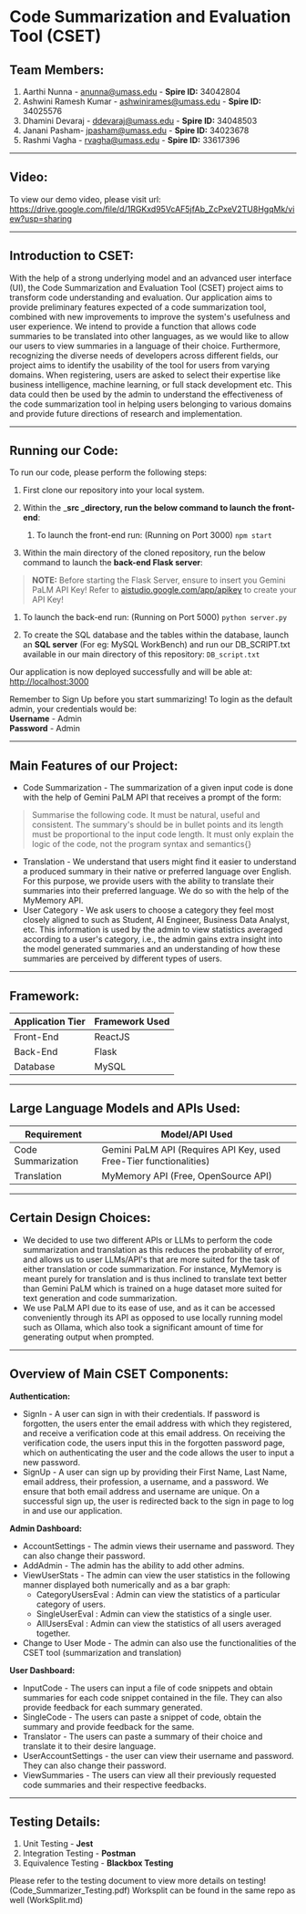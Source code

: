 # Code Summarization and Evaluation Tool (CSET)



## Team Members:
1. Aarthi Nunna - [﻿anunna@umass.edu](mailto:anunna@umass.edu)  - **Spire ID:** 34042804
2. Ashwini Ramesh Kumar - [﻿ashwinirames@umass.edu](mailto:ashwinirames@umass.edu)  -  **Spire ID:** 34025576
3. Dhamini Devaraj - [﻿ddevaraj@umass.edu](mailto:ddevaraj@umass.edu)  - **Spire ID:** 34048503
4. Janani Pasham- [﻿jpasham@umass.edu](mailto:jpasham@umass.edu)  - **Spire ID:** 34023678
5. Rashmi Vagha - [﻿rvagha@umass.edu](mailto:rvagha@umass.edu)  - **Spire ID:** 33617396
---

## Video:

To view our demo video, please visit url: https://drive.google.com/file/d/1RGKxd95VcAF5jfAb_ZcPxeV2TU8HgqMk/view?usp=sharing

---

## Introduction to CSET:
With the help of a strong underlying model and an advanced user interface (UI), the Code Summarization and Evaluation Tool (CSET) project aims to transform code understanding and evaluation. Our application aims to provide preliminary features expected of a code summarization tool, combined with new improvements to improve the system's usefulness and user experience. We intend to provide a function that allows code summaries to be translated into other languages, as we would like to allow our users to view summaries in a language of their choice. Furthermore, recognizing the diverse needs of developers across different fields, our project aims to identify the usability of the tool for users from varying domains. When registering, users are asked to select their expertise like business intelligence, machine learning, or full stack development etc. This data could then be used by the admin to understand the effectiveness of the code summarization tool in helping users belonging to various domains and provide future directions of research and implementation. 

---

## Running our Code:
To run our code, please perform the following steps:

1. First clone our repository into your local system.
2. Within the _**src **_directory, run the below command to launch the** front-end**: 
    1. To launch the front-end run:  (Running on Port 3000)
`npm start`  

1.  Within the main directory of the cloned repository, run the below command to launch the **back-end Flask server**: 
> **NOTE:** Before starting the Flask Server, ensure to insert you Gemini PaLM API Key! Refer to [﻿aistudio.google.com/app/apikey](https://aistudio.google.com/app/apikey)  to create your API Key!

1. To launch the back-end run:  (Running on Port 5000)
`python server.py`  

1. To create the SQL database and the tables within the database, launch an **SQL server** (For eg: MySQL WorkBench) and run our DB_SCRIPT.txt available in our main directory of this repository: 
`DB_script.txt` 

Our application is now deployed successfully and will be able at: [﻿http://localhost:3000 ](http://localhost:3000/) 

Remember to Sign Up before you start summarizing!
To login as the default admin, your credentials would be:   
    **Username** - Admin  
    **Password** - Admin  

---

## **Main Features of our Project:**
- Code Summarization - The summarization of a given input code is done with the help of Gemini PaLM API that receives a prompt of the form: 
> Summarise the following code. It must be natural, useful and consistent. The summary's should be in bullet points and its length must be proportional to the input code length. It must only explain the logic of the code, not the program syntax and semantics{}

- Translation - We understand that users might find it easier to understand a produced summary in their native or preferred language over English. For this purpose, we provide users with the ability to translate their summaries into their preferred language. We do so with the help of the MyMemory API. 
- User Category - We ask users to choose a category they feel most closely aligned to such as Student, AI Engineer, Business Data Analyst, etc. This information is used by the admin to view statistics averaged according to a user's category, i.e., the admin gains extra insight into the model generated summaries and an understanding of how these summaries are perceived by different types of users. 
---

## Framework:
| Application Tier | Framework Used |
| ----- | ----- |
| Front-End | ReactJS |
| Back-End | Flask |
| Database | MySQL |
---

## Large Language Models and APIs Used:
| Requirement | Model/API Used |
| ----- | ----- |
| Code Summarization | Gemini PaLM API (Requires API Key, used Free-Tier functionalities) |
| Translation | MyMemory API (Free, OpenSource API) |
---

## Certain Design Choices:
- We decided to use two different APIs or LLMs to perform the code summarization and translation as this reduces the probability of error, and allows us to user LLMs/API's that are more suited for the task of either translation or code summarization. For instance, MyMemory is meant purely for translation and is thus inclined to translate text better than Gemini PaLM which is trained on a huge dataset more suited for text generation and code summarization.
- We use PaLM API due to its ease of use, and as it can be accessed conveniently through its API as opposed to use locally running model such as Ollama, which also took a significant amount of time for generating output when prompted.
---

## Overview of Main CSET Components: 


**Authentication:**

- SignIn - A user can sign in with their credentials. If password is forgotten, the users enter the email address with which they registered, and receive a verification code at this email address. On receiving the verification code, the users input this in the forgotten password page, which on authenticating the user and the code allows the user to input a new password.
- SignUp - A user can sign up by providing their First Name, Last Name, email address, their profession, a username, and a password. We ensure that both email address and username are unique. On a successful sign up, the user is redirected back to the sign in page to log in and use our application.
  

**Admin Dashboard:**

- AccountSettings - The admin views their username and password. They can also change their password.
- AddAdmin - The admin has the ability to add other admins.
- ViewUserStats - The admin can view the user statistics in the following manner displayed both numerically and as a bar graph:
    - CategoryUsersEval : Admin can view the statistics of a particular category of users.
    - SingleUserEval : Admin can view the statistics of a single user.
    - AllUsersEval : Admin can view the statistics of all users averaged together.
- Change to User Mode - The admin can also use the functionalities of the CSET tool (summarization and translation)


**User Dashboard:**

- InputCode - The users can input a file of code snippets and obtain summaries for each code snippet contained in the file. They can also provide feedback for each summary generated.
- SingleCode - The users can paste a snippet of code, obtain the summary and provide feedback for the same. 
- Translator - The users can paste a summary of their choice and translate it to their desire language. 
- UserAccountSettings - the user can view their username and password. They can also change their password.
- ViewSummaries - The users can view all their previously requested code summaries and their respective feedbacks. 


---

## Testing Details:


1. Unit Testing - **Jest** 
2. Integration Testing - **Postman** 
3. Equivalence Testing - **Blackbox Testing**


Please refer to the testing document to view more details on testing! (Code_Summarizer_Testing.pdf)
Worksplit can be found in the same repo as well (WorkSplit.md)







